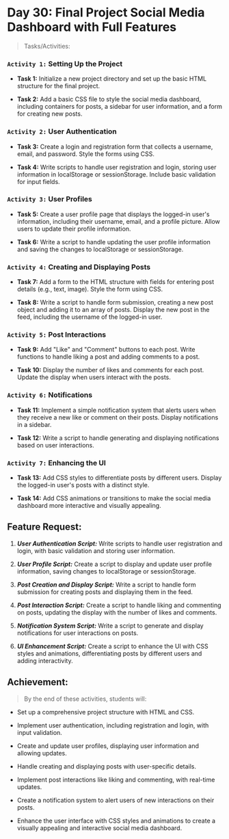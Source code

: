 # Day 30: Final Project Social Media Dashboard with Full Features

> Tasks/Activities:

### `Activity 1:` Setting Up the Project
- **Task 1:** Initialize a new project directory and set up the basic HTML structure for the final project.

- **Task 2:** Add a basic CSS file to style the social media dashboard, including containers for posts, a sidebar for user information, and a form for creating new posts.

### `Activity 2:` User Authentication
- **Task 3:** Create a login and registration form that collects a username, email, and password. Style the forms using CSS.

- **Task 4:** Write scripts to handle user registration and login, storing user information in localStorage or sessionStorage. Include basic validation for input fields.

### `Activity 3:` User Profiles
- **Task 5:** Create a user profile page that displays the logged-in user's information, including their username, email, and a profile picture. Allow users to update their profile information.

- **Task 6:** Write a script to handle updating the user profile information and saving the changes to localStorage or sessionStorage.

### `Activity 4:` Creating and Displaying Posts
- **Task 7:** Add a form to the HTML structure with fields for entering post details (e.g., text, image). Style the form using CSS.

- **Task 8:** Write a script to handle form submission, creating a new post object and adding it to an array of posts. Display the new post in the feed, including the username of the logged-in user.

### `Activity 5:` Post Interactions
- **Task 9:** Add "Like" and "Comment" buttons to each post. Write functions to handle liking a post and adding comments to a post.

- **Task 10:** Display the number of likes and comments for each post. Update the display when users interact with the posts.

### `Activity 6:` Notifications
- **Task 11:** Implement a simple notification system that alerts users when they receive a new like or comment on their posts. Display notifications in a sidebar.

- **Task 12:** Write a script to handle generating and displaying notifications based on user interactions.

### `Activity 7:` Enhancing the Ul
- **Task 13:** Add CSS styles to differentiate posts by different users. Display the logged-in user's posts with a distinct style.

- **Task 14:** Add CSS animations or transitions to make the social media dashboard more interactive and visually appealing.

## Feature Request:

1. ***User Authentication Script:*** Write scripts to handle user registration and login, with basic validation and storing user information.

2. ***User Profile Script:*** Create a script to display and update user profile information, saving changes to localStorage or sessionStorage.

3. ***Post Creation and Display Script:*** Write a script to handle form submission for creating posts and displaying them in the feed.

4. ***Post Interaction Script:*** Create a script to handle liking and commenting on posts, updating the display with the number of likes and comments.

5. ***Notification System Script:*** Write a script to generate and display notifications for user interactions on posts.

6. ***UI Enhancement Script:*** Create a script to enhance the Ul with CSS styles and animations, differentiating posts by different users and adding interactivity.

## Achievement:

> By the end of these activities, students will:

- Set up a comprehensive project structure with HTML and CSS.

- Implement user authentication, including registration and login, with input validation.

- Create and update user profiles, displaying user information and allowing updates.

- Handle creating and displaying posts with user-specific details.

- Implement post interactions like liking and commenting, with real-time updates.

- Create a notification system to alert users of new interactions on their posts.

- Enhance the user interface with CSS styles and animations to create a visually appealing and interactive social media dashboard.
